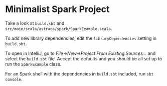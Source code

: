 # Minimalist Spark Project

Take a look at `build.sbt` and `src/main/scala/astraea/spark/SparkExample.scala`.

To add new library dependencies, edit the `libraryDependencies` setting in `build.sbt`.

To open in IntelliJ, go to _File&rarr;New&rarr;Project From Existing Sources..._ and select the `build.sbt` file. Accept the defaults and you should be all set up to run the `SparkExample` class.


For an Spark shell with the dependencies in `build.sbt` included, run `sbt console`.
